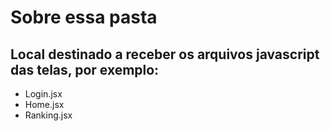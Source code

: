 # Sobre essa pasta

## Local destinado a receber os arquivos javascript das telas, por exemplo:

- Login.jsx
- Home.jsx
- Ranking.jsx
